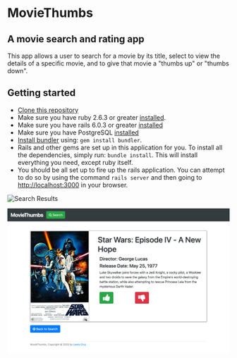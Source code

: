 # MovieThumbs
## A movie search and rating app
This app allows a user to search for a movie by its title, select to view the details of a specific movie, and to give that movie a "thumbs up" or "thumbs down".

## Getting started
* [Clone this repository](https://docs.github.com/en/free-pro-team@latest/github/creating-cloning-and-archiving-repositories/cloning-a-repository)
* Make sure you have ruby 2.6.3 or greater [installed](https://www.ruby-lang.org/en/documentation/installation).
* Make sure you have rails 6.0.3 or greater [installed](https://gorails.com/setup/osx/10.15-catalina#rails)
* Make sure you have PostgreSQL [installed](https://gorails.com/setup/osx/10.15-catalina#database)
* [Install bundler](https://bundler.io/) using: `gem install bundler`.
* Rails and other gems are set up in this application for you. To install all the dependencies, simply run: `bundle install`. This will install everything you need, except ruby itself.
* You should be all set up to fire up the rails application. You can attempt to do so by using the command `rails server` and then going to  [http://localhost:3000](http://localhost:3000/) in your browser.

![Search Results](https://github.com/BlueLew/movie_thumbs/blob/master/app/assets/images/search_results.png)

![Move Details](https://github.com/BlueLew/movie_thumbs/blob/master/app/assets/images/movie_details.png)
